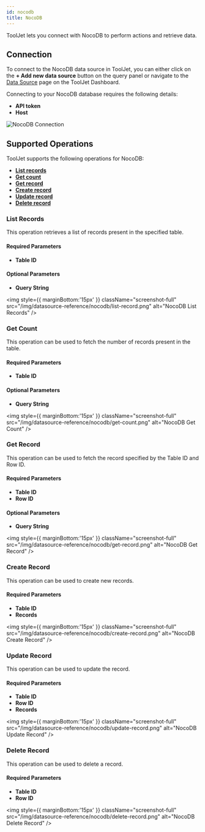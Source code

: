 ```yaml
---
id: nocodb
title: NocoDB
---
```


ToolJet lets you connect with NocoDB to perform actions and retrieve data.

<div style={{paddingTop:'24px'}}>

## Connection

To connect to the NocoDB data source in ToolJet, you can either click on the **+ Add new data source** button on the query panel or navigate to the [Data Source](/docs/data-sources/overview/) page on the ToolJet Dashboard.

Connecting to your NocoDB database requires the following details:

- **API token**
- **Host**

<img className="screenshot-full" src="/img/datasource-reference/nocodb/connection.png" alt="NocoDB Connection" />

</div>

<div style={{paddingTop:'24px'}}>

## Supported Operations

ToolJet supports the following operations for NocoDB:

- **[List records](#list-records)**
- **[Get count](#get-count)**
- **[Get record](#get-record)**
- **[Create record](#create-record)**
- **[Update record](#update-record)**
- **[Delete record](#delete-record)**

### List Records

This operation retrieves a list of records present in the specified table.

#### Required Parameters
- **Table ID**

#### Optional Parameters
- **Query String**

<img style={{ marginBottom:'15px' }} className="screenshot-full" src="/img/datasource-reference/nocodb/list-record.png" alt="NocoDB List Records" />

### Get Count

This operation can be used to fetch the number of records present in the table.

#### Required Parameters
- **Table ID**

#### Optional Parameters
- **Query String**

<img style={{ marginBottom:'15px' }} className="screenshot-full" src="/img/datasource-reference/nocodb/get-count.png" alt="NocoDB Get Count" />

### Get Record

This operation can be used to fetch the record specified by the Table ID and Row ID.

#### Required Parameters
- **Table ID**
- **Row ID**

#### Optional Parameters
- **Query String**

<img style={{ marginBottom:'15px' }} className="screenshot-full" src="/img/datasource-reference/nocodb/get-record.png" alt="NocoDB Get Record" />

### Create Record

This operation can be used to create new records.

#### Required Parameters
- **Table ID**
- **Records**

<img style={{ marginBottom:'15px' }} className="screenshot-full" src="/img/datasource-reference/nocodb/create-record.png" alt="NocoDB Create Record" />

### Update Record

This operation can be used to update the record.

#### Required Parameters
- **Table ID**
- **Row ID**
- **Records**

<img style={{ marginBottom:'15px' }} className="screenshot-full" src="/img/datasource-reference/nocodb/update-record.png" alt="NocoDB Update Record" />

### Delete Record

This operation can be used to delete a record.

#### Required Parameters
- **Table ID**
- **Row ID**

<img style={{ marginBottom:'15px' }} className="screenshot-full" src="/img/datasource-reference/nocodb/delete-record.png" alt="NocoDB Delete Record" />

</div>
